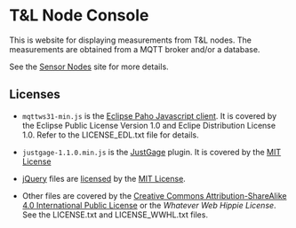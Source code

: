 T&L Node Console
================
This is website for displaying measurements from T&L nodes. The
measurements are obtained from a MQTT broker and/or a database.

See the [Sensor Nodes](http://sensornodeinfo.rockingdlabs.com/) site for
more details.

Licenses
--------

 * `mqttws31-min.js` is the [Eclipse Paho Javascript client](https://eclipse.org/paho/clients/js/).
     It is covered by the Eclipse Public License Version 1.0 and Eclipe
     Distribution License 1.0. Refer to the LICENSE_EDL.txt file for
     details.

 * `justgage-1.1.0.min.js` is the [JustGage](http://justgage.com)
   plugin. It is covered by the [MIT License](http://opensource.org/licenses/mit-license.php)
 
 * [jQuery](https://jquery.org) files are [licensed](https://jquery.org/license/)
     by the [MIT License](http://opensource.org/licenses/mit-license.php). 

 * Other files are covered by the [Creative Commons Attribution-ShareAlike 4.0 International Public License](https://creativecommons.org/licenses/by-sa/4.0/legalcode)
   or the _Whatever Web Hippie License_. See the LICENSE.txt and
   LICENSE_WWHL.txt files.


 
